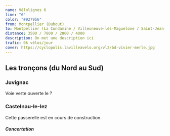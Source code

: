 ```yaml
---
name: Vélolignes 6
line: "6"
color: "#9279b6"
from: Montpellier (Dubout)
to: Montpellier (La Condamine / Villeuneuve-lès-Maguelone / Saint-Jean-de-Védas / Maurin)
distance: 3500 / 7800 / 2800 / 4000
description: On met une description ici
trafic: 0k vélos/jour
cover: https://cyclopolis.lavilleavelo.org/vl2/bd-vivier-merle.jpg
---
```


## Les tronçons (du Nord au Sud)

### Juvignac
Voie verte ouverte le ?

### Castelnau-le-lez
Cette passerelle est en cours de construction.

#### *Concertation*